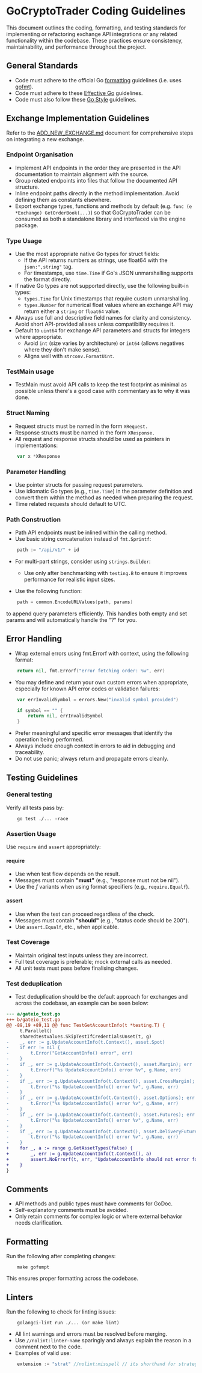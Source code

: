 # GoCryptoTrader Coding Guidelines

This document outlines the coding, formatting, and testing standards for implementing or refactoring exchange API integrations or any related functionality within the codebase. These practices ensure consistency, maintainability, and performance throughout the project.

## General Standards

- Code must adhere to the official Go [formatting](https://golang.org/doc/effective_go.html#formatting) guidelines (i.e. uses [gofmt](https://golang.org/cmd/gofmt/)).
- Code must adhere to these [Effective Go](https://go.dev/doc/effective_go) guidelines.
- Code must also follow these [Go Style](https://google.github.io/styleguide/go/) guidelines.

## Exchange Implementation Guidelines

Refer to the [ADD_NEW_EXCHANGE.md](/docs/ADD_NEW_EXCHANGE.md) document for comprehensive steps on integrating a new exchange.

### Endpoint Organisation

- Implement API endpoints in the order they are presented in the API documentation to maintain alignment with the source.
- Group related endpoints into files that follow the documented API structure.
- Inline endpoint paths directly in the method implementation. Avoid defining them as constants elsewhere.
- Export exchange types, functions and methods by default (e.g. `func (e *Exchange) GetOrderBook(...)`) so that GoCryptoTrader can be consumed as both a standalone library and interfaced via the engine package.

### Type Usage

- Use the most appropriate native Go types for struct fields:
  - If the API returns numbers as strings, use float64 with the `json:",string"` tag.
  - For timestamps, use `time.Time` if Go's JSON unmarshalling supports the format directly.
- If native Go types are not supported directly, use the following built-in types:
  - `types.Time` for Unix timestamps that require custom unmarshalling.
  - `types.Number` for numerical float values where an exchange API may return either a `string` or `float64` value.
- Always use full and descriptive field names for clarity and consistency. Avoid short API-provided aliases unless compatibility requires it.
- Default to `uint64` for exchange API parameters and structs for integers where appropriate.
  - Avoid `int` (size varies by architecture) or `int64` (allows negatives where they don't make sense).
  - Aligns well with `strconv.FormatUint`.

### TestMain usage

- TestMain must avoid API calls to keep the test footprint as minimal as possible unless there's a good case with commentary as to why it was done.

### Struct Naming

- Request structs must be named in the form `XRequest.`
- Response structs must be named in the form `XResponse.`
- All request and response structs should be used as pointers in implementations:

```go
    var x *XResponse
```

### Parameter Handling

- Use pointer structs for passing request parameters.
- Use idiomatic Go types (e.g., `time.Time`) in the parameter definition and convert them within the method as needed when preparing the request.
- Time related requests should default to UTC.

### Path Construction

- Path API endpoints must be inlined within the calling method.
- Use basic string concatenation instead of `fmt.Sprintf`:

```go
    path := "/api/v1/" + id
```

- For multi-part strings, consider using `strings.Builder`:
  - Use only after benchmarking with `testing.B` to ensure it improves performance for realistic input sizes.

- Use the following function:

```go
    path = common.EncodeURLValues(path, params)
```

  to append query parameters efficiently. This handles both empty and set params and will automatically handle the "?" for you.

## Error Handling

- Wrap external errors using fmt.Errorf with context, using the following format:

```go
    return nil, fmt.Errorf("error fetching order: %w", err)
```

- You may define and return your own custom errors when appropriate, especially for known API error codes or validation failures:

```go
    var errInvalidSymbol = errors.New("invalid symbol provided")

    if symbol == "" {
        return nil, errInvalidSymbol
    }
```

- Prefer meaningful and specific error messages that identify the operation being performed.
- Always include enough context in errors to aid in debugging and traceability.
- Do not use panic; always return and propagate errors cleanly.

## Testing Guidelines

### General testing

Verify all tests pass by:

```console
    go test ./... -race
```

### Assertion Usage

Use `require` and `assert` appropriately:

#### require

- Use when test flow depends on the result.
- Messages must contain **"must"** (e.g., "response must not be nil").
- Use the *f* variants when using format specifiers (e.g., `require.Equalf`).

#### assert

- Use when the test can proceed regardless of the check.
- Messages must contain **"should"** (e.g., "status code should be 200").
- Use `assert.Equalf`, etc., when applicable.

### Test Coverage

- Maintain original test inputs unless they are incorrect.
- Full test coverage is preferable; mock external calls as needed.
- All unit tests must pass before finalising changes.

### Test deduplication

- Test deduplication should be the default approach for exchanges and across the codebase, an example can be seen below:

```diff
--- a/gateio_test.go
+++ b/gateio_test.go
@@ -89,19 +89,11 @@ func TestGetAccountInfo(t *testing.T) {
     t.Parallel()
     sharedtestvalues.SkipTestIfCredentialsUnset(t, g)
-    _, err := g.UpdateAccountInfo(t.Context(), asset.Spot)
-    if err != nil {
-        t.Error("GetAccountInfo() error", err)
-    }
-    if _, err := g.UpdateAccountInfo(t.Context(), asset.Margin); err != nil {
-        t.Errorf("%s UpdateAccountInfo() error %v", g.Name, err)
-    }
-    if _, err := g.UpdateAccountInfo(t.Context(), asset.CrossMargin); err != nil {
-        t.Error("%s UpdateAccountInfo() error %v", g.Name, err)
-    }
-    if _, err := g.UpdateAccountInfo(t.Context(), asset.Options); err != nil {
-        t.Error("%s UpdateAccountInfo() error %v", g.Name, err)
-    }
-    if _, err := g.UpdateAccountInfo(t.Context(), asset.Futures); err != nil {
-        t.Error("%s UpdateAccountInfo() error %v", g.Name, err)
-    }
-    if _, err := g.UpdateAccountInfo(t.Context(), asset.DeliveryFutures); err != nil {
-        t.Error("%s UpdateAccountInfo() error %v", g.Name, err)
-    }
+    for _, a := range g.GetAssetTypes(false) {
+        _, err := g.UpdateAccountInfo(t.Context(), a)
+        assert.NoErrorf(t, err, "UpdateAccountInfo should not error for asset %s", a)
+    }
}
```

## Comments

- API methods and public types must have comments for GoDoc.
- Self-explanatory comments must be avoided.
- Only retain comments for complex logic or where external behavior needs clarification.

## Formatting

Run the following after completing changes:

```console
    make gofumpt
```

This ensures proper formatting across the codebase.

## Linters

Run the following to check for linting issues:

```console
    golangci-lint run ./... (or make lint)
```

- All lint warnings and errors must be resolved before merging.
- Use `//nolint:linter-name` sparingly and always explain the reason in a comment next to the code.
- Examples of valid use:

```go
    extension := "strat" //nolint:misspell // its shorthand for strategy
```
